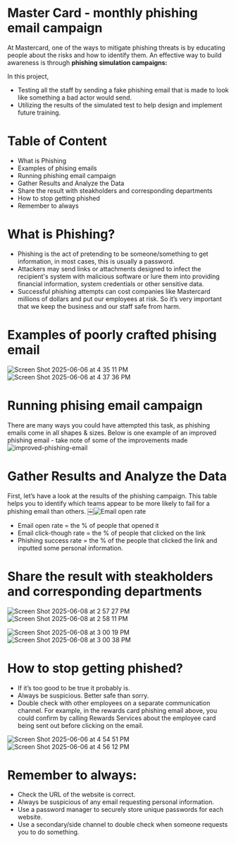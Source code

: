 # Master Card - monthly phishing email campaign 
At Mastercard, one of the ways to mitigate phishing threats is by educating people about the risks and how to identify them. An effective way to build awareness is through **phishing simulation campaigns:**

In this project, 
- Testing all the staff by sending a fake phishing email that is made to look like something a bad actor would send.
- Utilizing the results of the simulated test to help design and implement future training.

# Table of Content
* What is Phishing
* Examples of phising emails
* Running phishing email campaign
* Gather Results and Analyze the Data
* Share the result with steakholders and corresponding departments
* How to stop getting phished
* Remember to always 

# What is Phishing?
* Phishing is the act of pretending to be someone/something to get information, in most cases, this is usually a password.
* Attackers may send links or attachments designed to infect the recipient's system with malicious software or lure them into providing financial information, system credentials or other sensitive data.
* Successful phishing attempts can cost companies like Mastercard millions of dollars and put our employees at risk. So it’s very important that we keep the business and our staff safe from harm.

# Examples of poorly crafted phising email
![Screen Shot 2025-06-06 at 4 35 11 PM](https://github.com/user-attachments/assets/6523d9fb-b1cf-4b49-92d9-85be40dc1656)
![Screen Shot 2025-06-06 at 4 37 36 PM](https://github.com/user-attachments/assets/80f31088-1844-4e93-a7bf-1a640dd99688)

# Running phising email campaign
There are many ways you could have attempted this task, as phishing emails come in all shapes & sizes. Below is one example of an improved phishing email - take note of some of the improvements made
![improved-phishing-email](https://github.com/user-attachments/assets/8217a54b-7163-45fe-89ec-e3eb04cca70b)

# Gather Results and Analyze the Data

First, let’s have a look at the results of the phishing campaign.
This table helps you to identify which teams appear to be more likely to fail for a phishing email than others. 
￼![Email open rate](https://github.com/user-attachments/assets/4142c097-95a0-498c-93d1-4ba39592018d)

* Email open rate = the % of people that opened it
* Email click-though rate = the % of people that clicked on the link
* Phishing success rate = the % of the people that clicked the link and inputted some personal information. 

#  Share the result with steakholders and corresponding departments 
![Screen Shot 2025-06-08 at 2 57 27 PM](https://github.com/user-attachments/assets/8ded9247-50b5-4a04-a9c3-90fed7eeb9a2)
![Screen Shot 2025-06-08 at 2 58 11 PM](https://github.com/user-attachments/assets/dc69d729-0548-45bd-8689-79d86181062c)

![Screen Shot 2025-06-08 at 3 00 19 PM](https://github.com/user-attachments/assets/e5bdc5ca-af21-4d59-8efd-d2d83399aacc)
![Screen Shot 2025-06-08 at 3 00 38 PM](https://github.com/user-attachments/assets/fb1eb28b-6d53-4fd7-93d5-b1c69538dc50)

# How to stop getting phished?
* If it’s too good to be true it probably is.
* Always be suspicious. Better safe than sorry.
* Double check with other employees on a separate communication channel.
For example, in the rewards card phishing email above, you could confirm by calling Rewards Services about the employee card being sent out before clicking on the email.

![Screen Shot 2025-06-06 at 4 54 51 PM](https://github.com/user-attachments/assets/bef4cdfc-553a-4b9d-94bf-c4432d10cf86)
![Screen Shot 2025-06-06 at 4 56 12 PM](https://github.com/user-attachments/assets/637fbc86-125d-4eaf-846d-04c88d43f53b)

# Remember to always:
* Check the URL of the website is correct.
* Always be suspicious of any email requesting personal information.
* Use a password manager to securely store unique passwords for each website.
* Use a secondary/side channel to double check when someone requests you to do something.




